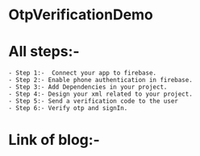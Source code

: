 # OtpVerificationDemo

# All steps:-
  	- Step 1:-  Connect your app to firebase.
	- Step 2:- Enable phone authentication in firebase.
	- Step 3:- Add Dependencies in your project.
	- Step 4:- Design your xml related to your project.
	- Step 5:- Send a verification code to the user
	- Step 6:- Verify otp and signIn.

# Link of blog:-
